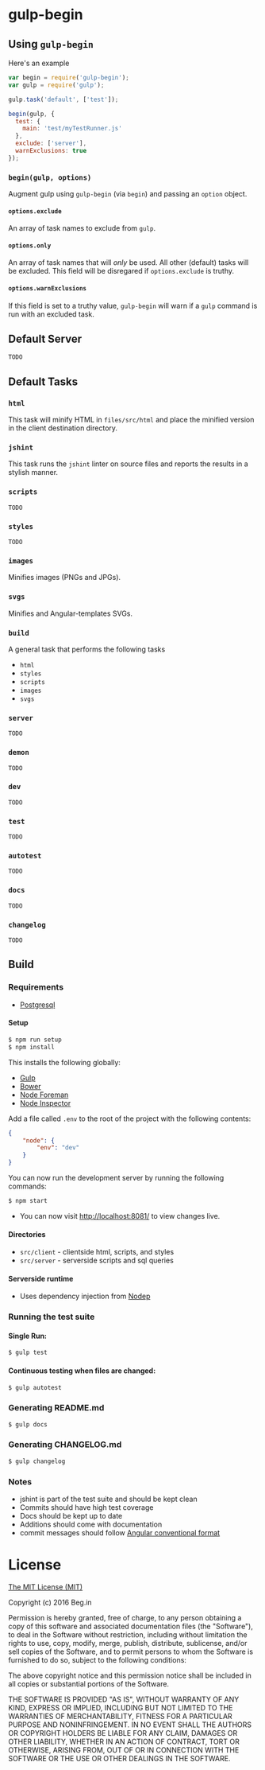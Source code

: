 # gulp-begin


## Using `gulp-begin`

Here's an example
```javascript
var begin = require('gulp-begin');
var gulp = require('gulp');

gulp.task('default', ['test']);

begin(gulp, {
  test: {
    main: 'test/myTestRunner.js'
  },
  exclude: ['server'],
  warnExclusions: true
});
```

### `begin(gulp, options)`
Augment gulp using `gulp-begin` (via `begin`) and passing an `option` object.

#### `options.exclude`
An array of task names to exclude from `gulp`.

#### `options.only`
An array of task names that will _only_ be used. All other (default) tasks
will be excluded. This field will be disregared if `options.exclude` is
truthy.

#### `options.warnExclusions`
If this field is set to a truthy value, `gulp-begin` will warn if a `gulp`
command is run with an excluded task.


## Default Server

`TODO`


## Default Tasks

### `html`

This task will minify HTML in `files/src/html` and place the minified
version in the client destination directory.

### `jshint`

This task runs the `jshint` linter on source files and reports the
results in a stylish manner.

### `scripts`
`TODO`

### `styles`
`TODO`

### `images`
Minifies images (PNGs and JPGs).

### `svgs`
Minifies and Angular-templates SVGs.

### `build`
A general task that performs the following tasks
- `html`
- `styles`
- `scripts`
- `images`
- `svgs`

### `server`
`TODO`

### `demon`
`TODO`

### `dev`
`TODO`

### `test`
`TODO`

### `autotest`
`TODO`

### `docs`
`TODO`

### `changelog`
`TODO`


## Build
### Requirements
- [Postgresql](http://www.postgresql.org/)

#### Setup
```bash
$ npm run setup
$ npm install
```
This installs the following globally:
- [Gulp](http://gulpjs.com/)
- [Bower](http://bower.io/)
- [Node Foreman](http://strongloop.github.io/node-foreman/)
- [Node Inspector](https://github.com/node-inspector/node-inspector)

Add a file called `.env` to the root of the project with the following contents:
```json
{
    "node": {
        "env": "dev"
    }
}
```
You can now run the development server by running the following commands:
```bash
$ npm start
```

- You can now visit [http://localhost:8081/](http://localhost:8081/) to view changes live.

#### Directories
- `src/client` - clientside html, scripts, and styles
- `src/server` - serverside scripts and sql queries

#### Serverside runtime
- Uses dependency injection from [Nodep](http://nodep.org)

### Running the test suite
#### Single Run:
```bash
$ gulp test
```
#### Continuous testing when files are changed:
```bash
$ gulp autotest
```
### Generating README.md
```bash
$ gulp docs
```
### Generating CHANGELOG.md
```bash
$ gulp changelog
```
### Notes
- jshint is part of the test suite and should be kept clean
- Commits should have high test coverage
- Docs should be kept up to date
- Additions should come with documentation
- commit messages should follow [Angular conventional format](https://github.com/stevemao/conventional-changelog-angular/blob/master/convention.md)


# License
[The MIT License (MIT)](http://www.opensource.org/licenses/mit-license.html)

Copyright (c) 2016 Beg.in

Permission is hereby granted, free of charge, to any person obtaining a copy
of this software and associated documentation files (the "Software"), to deal
in the Software without restriction, including without limitation the rights
to use, copy, modify, merge, publish, distribute, sublicense, and/or sell
copies of the Software, and to permit persons to whom the Software is
furnished to do so, subject to the following conditions:

The above copyright notice and this permission notice shall be included in
all copies or substantial portions of the Software.

THE SOFTWARE IS PROVIDED "AS IS", WITHOUT WARRANTY OF ANY KIND, EXPRESS OR
IMPLIED, INCLUDING BUT NOT LIMITED TO THE WARRANTIES OF MERCHANTABILITY,
FITNESS FOR A PARTICULAR PURPOSE AND NONINFRINGEMENT. IN NO EVENT SHALL THE
AUTHORS OR COPYRIGHT HOLDERS BE LIABLE FOR ANY CLAIM, DAMAGES OR OTHER
LIABILITY, WHETHER IN AN ACTION OF CONTRACT, TORT OR OTHERWISE, ARISING FROM,
OUT OF OR IN CONNECTION WITH THE SOFTWARE OR THE USE OR OTHER DEALINGS IN
THE SOFTWARE.


